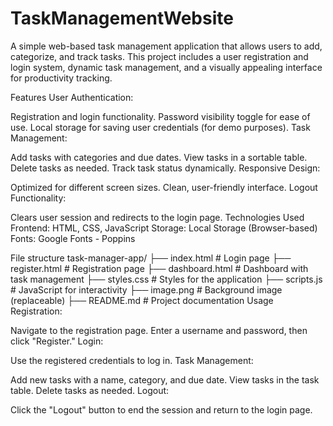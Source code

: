 # TaskManagementWebsite
A simple web-based task management application that allows users to add, categorize, and track tasks. This project includes a user registration and login system, dynamic task management, and a visually appealing interface for productivity tracking.

Features
User Authentication:

Registration and login functionality.
Password visibility toggle for ease of use.
Local storage for saving user credentials (for demo purposes).
Task Management:

Add tasks with categories and due dates.
View tasks in a sortable table.
Delete tasks as needed.
Track task status dynamically.
Responsive Design:

Optimized for different screen sizes.
Clean, user-friendly interface.
Logout Functionality:

Clears user session and redirects to the login page.
Technologies Used
Frontend: HTML, CSS, JavaScript
Storage: Local Storage (Browser-based)
Fonts: Google Fonts - Poppins

File structure 
task-manager-app/
├── index.html          # Login page
├── register.html       # Registration page
├── dashboard.html      # Dashboard with task management
├── styles.css          # Styles for the application
├── scripts.js          # JavaScript for interactivity
├── image.png           # Background image (replaceable)
├── README.md           # Project documentation
Usage
Registration:

Navigate to the registration page.
Enter a username and password, then click "Register."
Login:

Use the registered credentials to log in.
Task Management:

Add new tasks with a name, category, and due date.
View tasks in the task table.
Delete tasks as needed.
Logout:

Click the "Logout" button to end the session and return to the login page.
